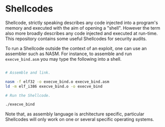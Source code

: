 # Shellcodes

Shellcode, strictly speaking describes any code injected into a program's memory and executed with the aim of opening a "shell". However the term also more broadly describes any code injected and executed at run-time. This repository contains some useful Shellcodes for security audits.

To run a Shellcode outside the context of an exploit, one can use an assembler such as NASM. For instance, to assemble and run
`execve_bind.asm` you may type the following into a shell.

```bash

# Assemble and link.

nasm -f elf32 -o execve_bind.o execve_bind.asm
ld -m elf_i386 execve_bind.o -o execve_bind

# Run the Shellcode.

./execve_bind
```
Note that, as assembly language is architecture specific, particular Shellcodes will only work on one or several specific operating systems.
